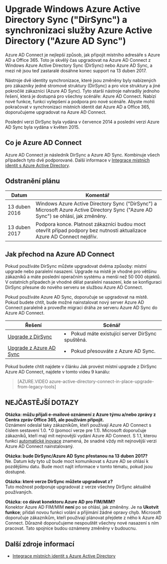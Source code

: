 <properties
    pageTitle="Upgrade z DirSync a Azure AD Sync | Microsoft Azure"
    description="Popisuje, jak upgradovat z DirSync a Azure AD Sync Azure AD Connect."
    services="active-directory"
    documentationCenter=""
    authors="andkjell"
    manager="femila"
    editor=""/>

<tags
    ms.service="active-directory"
    ms.workload="identity"
    ms.tgt_pltfrm="na"
    ms.devlang="na"
    ms.topic="article"
    ms.date="06/27/2016"
    ms.author="billmath"/>


# <a name="upgrade-windows-azure-active-directory-sync-dirsync-and-azure-active-directory-sync-azure-ad-sync"></a>Upgrade Windows Azure Active Directory Sync ("DirSync") a synchronizaci služby Azure Active Directory ("Azure AD Sync")
Azure AD Connect je nejlepší způsob, jak připojit místního adresáře s Azure AD a Office 365. Toto je skvělý čas upgradovat na Azure AD Connect z Windows Azure Active Directory Sync (DirSync) nebo Azure AD Sync, a mezi ně jsou teď zastaralé dosáhne konec support na 13 duben 2017.

Nástroje dvě identity synchronizace, které jsou změněny byly nabízených pro zákazníky jedné stromové struktury (DirSync) a pro více struktury a jiné pokročilé zákazníci (Azure AD Sync). Tyto starší nástroje nahradily jednoho řešení, která je dostupná pro všechny scénáře: Azure AD Connect. Nabízí nové funkce, funkci vylepšení a podpora pro nové scénáře. Abyste mohli pokračovat v synchronizaci místních identit dat Azure AD a Office 365, doporučujeme upgradovat na Azure AD Connect.

Poslední verzi DirSync byla vydána v července 2014 a poslední verzi Azure AD Sync byla vydána v květen 2015.

## <a name="what-is-azure-ad-connect"></a>Co je Azure AD Connect
Azure AD Connect je následník DirSync a Azure AD Sync. Kombinuje všech případech tyto dvě podporované. Další informace v [Integrace místních identit s Azure Active Directory](active-directory-aadconnect.md).

## <a name="deprecation-schedule"></a>Odstranění plánu

Datum | Komentář
 --- | ---
13 duben 2016 | Windows Azure Active Directory Sync ("DirSync") a Microsoft Azure Active Directory Sync ("Azure AD Sync") se ohlásí, jak změněny.
13 duben 2017 | Podpora konce. Platnost zákazníci budou moct otevřít případ podpory bez nutnosti aktualizace Azure AD Connect nejdřív.

## <a name="how-to-transition-to-azure-ad-connect"></a>Jak přechod na Azure AD Connect
Pokud používáte DirSync můžete upgradovat dvěma způsoby: místní upgrade nebo paralelní nasazení. Upgrade na místě je vhodné pro většinu zákazníků a máte poslední operačním systému a menší než 50 000 objektů. V ostatních případech je vhodné dělat paralelní nasazení, kde se konfiguraci DirSync přesune do nového serveru se službou Azure AD Connect.

Pokud používáte Azure AD Sync, doporučuje se upgradovat na místě. Pokud budete chtít, bude možné nainstalovat nový server Azure AD Connect paralelně a proveďte migraci dráha ze serveru Azure AD Sync do Azure AD Connect.

Řešení | Scénář
----- | -----
[Upgrade z DirSync](./connect/active-directory-aadconnect-dirsync-upgrade-get-started.md) | <li>Pokud máte existující server DirSync spuštěná.</li>
[Upgrade z Azure AD Sync](active-directory-aadconnect-upgrade-previous-version.md)| <li>Pokud přesouváte z Azure AD Sync.</li>

Pokud budete chtít najdete v článku Jak provést místní upgrade z DirSync Azure AD Connect, najdete v tomto videu 9 kanálu:

> [AZURE.VIDEO azure-active-directory-connect-in-place-upgrade-from-legacy-tools]

## <a name="faq"></a>NEJČASTĚJŠÍ DOTAZY
**Otázka: můžu přijali e-mailové oznámení z Azure týmu a/nebo zprávy z Centra zpráv Office 365, ale používám připojit.**  
Oznámení odeslal taky zákazníkům, kteří používají Azure AD Connect s číslem sestavení 1.0. \*.0 (pomocí verze pre 1.1). Microsoft doporučuje zákazníků, kteří mají mít nejnovější vydání Azure AD Connect. S 1.1, kterou funkci [automatické inovace](active-directory-aadconnect-feature-automatic-upgrade.md) znamená, že snadné vždy mít nejnovější verzi Azure AD Connect nainstalovaný.

**Otázka: bude DirSync/Azure AD Sync přestanou na 13 duben 2017?**  
Ne. Datum kdy tyto už bude moct komunikovat s Azure AD se ohlásí k pozdějšímu datu. Bude moct najít informace v tomto tématu, pokud jsou dostupné.

**Otázka: které verze DirSync můžete upgradovat z?**  
Tuto možnost podporuje upgradovat z verze všechny DirSync aktuálně používaných.

**Otázka: co dávat konektoru Azure AD pro FIM/MIM?**  
Konektor Azure AD FIM/MIM **není** po se ohlásí, jak změněny. Je na **Ukotvit funkce**; přidali novou funkci volání a přijímání žádné opravy chyb. Microsoft doporučuje zákazníkům, kteří používají plánovat přejdete z něho k Azure AD Connect. Důrazně doporučujeme nespouštět všechny nové nasazení s ním pracovat. Tato spojnice budou oznámeny změněny v budoucnu.

## <a name="additional-resources"></a>Další zdroje informací

* [Integrace místních identit s Azure Active Directory](active-directory-aadconnect.md)
